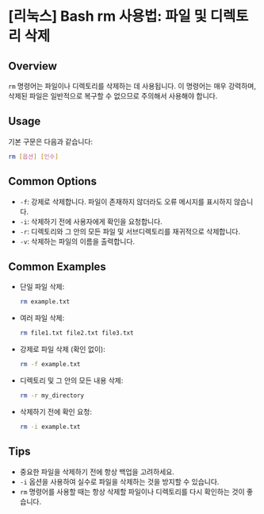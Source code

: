 # [리눅스] Bash rm 사용법: 파일 및 디렉토리 삭제

## Overview
`rm` 명령어는 파일이나 디렉토리를 삭제하는 데 사용됩니다. 이 명령어는 매우 강력하며, 삭제된 파일은 일반적으로 복구할 수 없으므로 주의해서 사용해야 합니다.

## Usage
기본 구문은 다음과 같습니다:
```bash
rm [옵션] [인수]
```

## Common Options
- `-f`: 강제로 삭제합니다. 파일이 존재하지 않더라도 오류 메시지를 표시하지 않습니다.
- `-i`: 삭제하기 전에 사용자에게 확인을 요청합니다.
- `-r`: 디렉토리와 그 안의 모든 파일 및 서브디렉토리를 재귀적으로 삭제합니다.
- `-v`: 삭제하는 파일의 이름을 출력합니다.

## Common Examples
- 단일 파일 삭제:
  ```bash
  rm example.txt
  ```
  
- 여러 파일 삭제:
  ```bash
  rm file1.txt file2.txt file3.txt
  ```

- 강제로 파일 삭제 (확인 없이):
  ```bash
  rm -f example.txt
  ```

- 디렉토리 및 그 안의 모든 내용 삭제:
  ```bash
  rm -r my_directory
  ```

- 삭제하기 전에 확인 요청:
  ```bash
  rm -i example.txt
  ```

## Tips
- 중요한 파일을 삭제하기 전에 항상 백업을 고려하세요.
- `-i` 옵션을 사용하여 실수로 파일을 삭제하는 것을 방지할 수 있습니다.
- `rm` 명령어를 사용할 때는 항상 삭제할 파일이나 디렉토리를 다시 확인하는 것이 좋습니다.